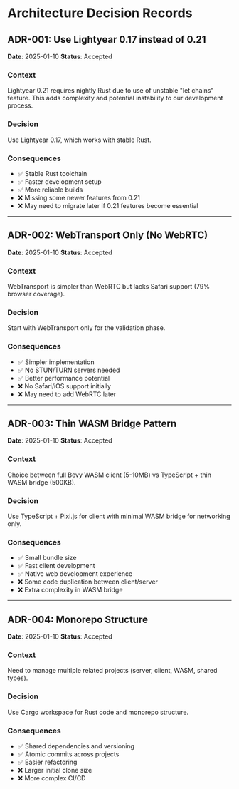 # Architecture Decision Records

## ADR-001: Use Lightyear 0.17 instead of 0.21
**Date**: 2025-01-10
**Status**: Accepted

### Context
Lightyear 0.21 requires nightly Rust due to use of unstable "let chains" feature. This adds complexity and potential instability to our development process.

### Decision
Use Lightyear 0.17, which works with stable Rust.

### Consequences
- ✅ Stable Rust toolchain
- ✅ Faster development setup
- ✅ More reliable builds
- ❌ Missing some newer features from 0.21
- ❌ May need to migrate later if 0.21 features become essential

---

## ADR-002: WebTransport Only (No WebRTC)
**Date**: 2025-01-10
**Status**: Accepted

### Context
WebTransport is simpler than WebRTC but lacks Safari support (79% browser coverage).

### Decision
Start with WebTransport only for the validation phase.

### Consequences
- ✅ Simpler implementation
- ✅ No STUN/TURN servers needed
- ✅ Better performance potential
- ❌ No Safari/iOS support initially
- ❌ May need to add WebRTC later

---

## ADR-003: Thin WASM Bridge Pattern
**Date**: 2025-01-10
**Status**: Accepted

### Context
Choice between full Bevy WASM client (5-10MB) vs TypeScript + thin WASM bridge (500KB).

### Decision
Use TypeScript + Pixi.js for client with minimal WASM bridge for networking only.

### Consequences
- ✅ Small bundle size
- ✅ Fast client development
- ✅ Native web development experience
- ❌ Some code duplication between client/server
- ❌ Extra complexity in WASM bridge

---

## ADR-004: Monorepo Structure
**Date**: 2025-01-10
**Status**: Accepted

### Context
Need to manage multiple related projects (server, client, WASM, shared types).

### Decision
Use Cargo workspace for Rust code and monorepo structure.

### Consequences
- ✅ Shared dependencies and versioning
- ✅ Atomic commits across projects
- ✅ Easier refactoring
- ❌ Larger initial clone size
- ❌ More complex CI/CD